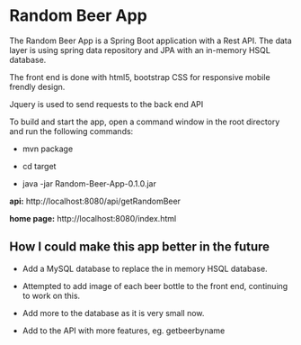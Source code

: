 # Random Beer App 

The Random Beer App is a Spring Boot application with a Rest API. The data layer is using spring data
repository and JPA with an in-memory HSQL database.

The front end is done with html5, bootstrap CSS for responsive mobile frendly design. 

Jquery is used to send requests to the back end API

To build and start the app, open a command window in the root directory and run the following commands:

- mvn package

- cd target

- java -jar Random-Beer-App-0.1.0.jar


**api:** http://localhost:8080/api/getRandomBeer

**home page:**  http://localhost:8080/index.html


## How I could make this app better in the future

- Add a MySQL database to replace the in memory HSQL database. 

- Attempted to add image of each beer bottle to the front end, continuing to work on this.

- Add more to the database as it is very small now. 

- Add to the API with more features, eg. getbeerbyname
